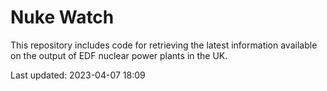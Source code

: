 # Nuke Watch

This repository includes code for retrieving the latest information available on the output of EDF nuclear power plants in the UK.

Last updated: 2023-04-07 18:09